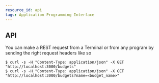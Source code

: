 ```yaml
---
resource_id: api
tags: Application Programming Interface
---
```


## API

You can make a REST request from a Terminal or from any program by sending the right request headers like so

    $ curl -s -H "Content-Type: application/json" -X GET "http://localhost:3000/budgets"
    $ curl -s -H "Content-Type: application/json" -X GET "http://localhost:3000/budgets?name=<budget_name>"